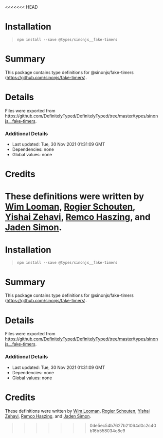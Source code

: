 <<<<<<< HEAD
# Installation
> `npm install --save @types/sinonjs__fake-timers`

# Summary
This package contains type definitions for @sinonjs/fake-timers (https://github.com/sinonjs/fake-timers).

# Details
Files were exported from https://github.com/DefinitelyTyped/DefinitelyTyped/tree/master/types/sinonjs__fake-timers.

### Additional Details
 * Last updated: Tue, 30 Nov 2021 01:31:09 GMT
 * Dependencies: none
 * Global values: none

# Credits
These definitions were written by [Wim Looman](https://github.com/Nemo157), [Rogier Schouten](https://github.com/rogierschouten), [Yishai Zehavi](https://github.com/zyishai), [Remco Haszing](https://github.com/remcohaszing), and [Jaden Simon](https://github.com/JadenSimon).
=======
# Installation
> `npm install --save @types/sinonjs__fake-timers`

# Summary
This package contains type definitions for @sinonjs/fake-timers (https://github.com/sinonjs/fake-timers).

# Details
Files were exported from https://github.com/DefinitelyTyped/DefinitelyTyped/tree/master/types/sinonjs__fake-timers.

### Additional Details
 * Last updated: Tue, 30 Nov 2021 01:31:09 GMT
 * Dependencies: none
 * Global values: none

# Credits
These definitions were written by [Wim Looman](https://github.com/Nemo157), [Rogier Schouten](https://github.com/rogierschouten), [Yishai Zehavi](https://github.com/zyishai), [Remco Haszing](https://github.com/remcohaszing), and [Jaden Simon](https://github.com/JadenSimon).
>>>>>>> 0de5ec54b7627b21064d0c2c40b16b558034c8e9

